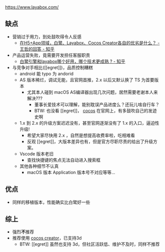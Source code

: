 https://www.layabox.com/


## 缺点
- 营销过于用力，到处鼓吹得令人反感
  - [在H5+App领域，白鹭、Layabox、Cocos Creator各自的优劣是什么？ - 王哲的回答 - 知乎](https://www.zhihu.com/question/48232090/answer/125508247)
- 产品运营失败，竟需要开发担任客服职责
  - [白鹭引擎和layabox哪个好用，哪个技术更成熟 ? - 知乎](https://www.zhihu.com/question/37819832/answer/414867181)
- 与竞争对手相比([[egret]])，品质控制糟糕
  - android 能 typo 为 andorid
  - AS 版本稀烂，调试无能，且官网首推，2.x 以后又默认换了 TS 为首要版本
    - 尤其本人碰到 macOS AS编译器出现几次问题，居然需要老谢本人来解决???
      - 董事长爱技术可以理解，能别耽误产品进度么？还玩儿啥自行车？
      - BTW: 也没看 [[egret]]， [cocos](cocos2d-x) 在官网上，有多鼓吹自己的发迹史啊
  - 1.x 到 2.x 的升级方案迟迟没有，甚至官网逐渐没有了 1.x 的入口，逼迫性升级!
    - 希望大家尽快用 2.x ，自然是想提高收费率啦，吃相难看
    - 反观 [[egret]]，大版本差异也有，但是官方尽职尽责的给出了升级方案。
  - Vscode 版本老旧
    - 查找快捷键的焦点无法自动进入搜索框
  - 其他各种细节不认真
    - macOS 版本 Application 版本号不对应等等...


## 优点
- 同样的移植版本，性能确实比白鹭好一些


## 综上
- 强烈**不**推荐
- 推荐使用 [cocos creator](cocos2d-x#cocos-creator)，已支持3d
  - BTW: [[egret]] 虽然也支持 3d，但社区活跃低、维护不及时，同样不推荐
